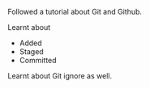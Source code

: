 Followed a tutorial about Git and Github.

Learnt about
- Added
- Staged
- Committed

Learnt about Git ignore as well.